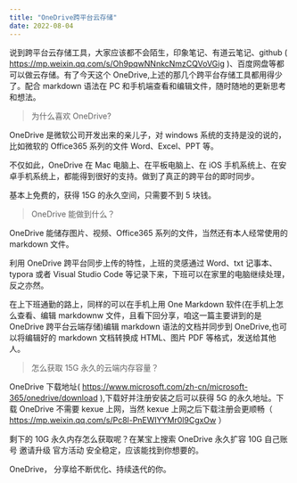 ```yaml
---
title: "OneDrive跨平台云存储"
date: 2022-08-04
---
```


说到跨平台云存储工具，大家应该都不会陌生，印象笔记、有道云笔记、github ( https://mp.weixin.qq.com/s/Oh9pqwNNnkcNmzCQVoVGig )、百度网盘等都可以做云存储。有了今天这个 OneDrive,上述的那几个跨平台存储工具都用得少了。配合 markdown 语法在 PC 和手机端查看和编辑文件，随时随地的更新思考和想法。

<blockquote class="blockquote">为什么喜欢 OneDrive?</blockquote>

OneDrive 是微软公司开发出来的亲儿子，对 windows 系统的支持是没的说的，比如微软的 Office365 系列的文件 Word、Excel、PPT 等。

不仅如此，OneDrive 在 Mac 电脑上、在平板电脑上、在 iOS 手机系统上、在安卓手机系统上，都能得到很好的支持。做到了真正的跨平台的即时同步。

基本上免费的，获得 15G 的永久空间，只需要不到 5 块钱。

<blockquote class="blockquote">OneDrive 能做到什么？</blockquote>

OneDrive 能储存图片、视频、Office365 系列的文件，当然还有本人经常使用的 markdown 文件。

利用 OneDrive 跨平台同步上传的特性，上班的灵感通过 Word、txt 记事本、typora 或者 Visual Studio Code 等记录下来，下班可以在家里的电脑继续处理，反之亦然。

在上下班通勤的路上，同样的可以在手机上用 One Markdown 软件(在手机上怎么查看、编辑 markdownw 文件，且看下回分享，咱这一篇主要讲到的是 OneDrive 跨平台云端存储)编辑 markdown 语法的文档并同步到 OneDrive,也可以将编辑好的 markdown 文档转换成 HTML、图片 PDF 等格式，发送给其他人。

<blockquote class="blockquote">怎么获取 15G 永久的云端内存容量？</blockquote>

OneDrive 下载地址( https://www.microsoft.com/zh-cn/microsoft-365/onedrive/download ),下载好并注册安装之后可以获得 5G 的永久地址。下载 OneDrive 不需要 kexue 上网，当然 kexue 上网之后下载注册会更顺畅（ https://mp.weixin.qq.com/s/Pc8l-PnEWIYYMr0l9CgxOw ）

剩下的 10G 永久内存怎么获取呢？在某宝上搜索 OneDrive 永久扩容 10G 自己账号 邀请升级 官方活动 安全稳定，应该能找到你想要的。

OneDrive， 分享给不断优化、持续迭代的你。
